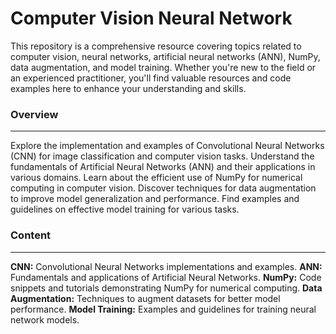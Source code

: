 # **Computer Vision Neural Network**

This repository is a comprehensive resource covering topics related to computer vision, neural networks, artificial neural networks (ANN), NumPy, data augmentation, and model training. Whether you're new to the field or an experienced practitioner, you'll find valuable resources and code examples here to enhance your understanding and skills.

### **Overview**

---

Explore the implementation and examples of Convolutional Neural Networks (CNN) for image classification and computer vision tasks. Understand the fundamentals of Artificial Neural Networks (ANN) and their applications in various domains. Learn about the efficient use of NumPy for numerical computing in computer vision. Discover techniques for data augmentation to improve model generalization and performance. Find examples and guidelines on effective model training for various tasks.

### **Content**

---

**CNN:** Convolutional Neural Networks implementations and examples.
**ANN:** Fundamentals and applications of Artificial Neural Networks.
**NumPy:** Code snippets and tutorials demonstrating NumPy for numerical computing.
**Data Augmentation:** Techniques to augment datasets for better model performance.
**Model Training:** Examples and guidelines for training neural network models.
